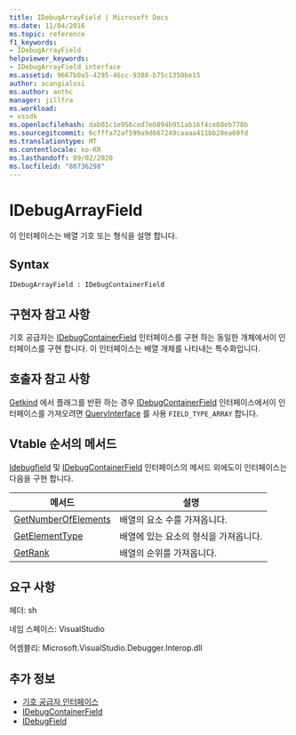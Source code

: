 ```yaml
---
title: IDebugArrayField | Microsoft Docs
ms.date: 11/04/2016
ms.topic: reference
f1_keywords:
- IDebugArrayField
helpviewer_keywords:
- IDebugArrayField interface
ms.assetid: 9667b0a5-4295-46cc-9388-b75c1350be15
author: acangialosi
ms.author: anthc
manager: jillfra
ms.workload:
- vssdk
ms.openlocfilehash: dab01c1e956ced7e6894b951ab16f4ce68eb778b
ms.sourcegitcommit: 6cfffa72af599a9d667249caaaa411bb28ea69fd
ms.translationtype: MT
ms.contentlocale: ko-KR
ms.lasthandoff: 09/02/2020
ms.locfileid: "80736298"
---
```

# <a name="idebugarrayfield"></a>IDebugArrayField
이 인터페이스는 배열 기호 또는 형식을 설명 합니다.

## <a name="syntax"></a>Syntax

```
IDebugArrayField : IDebugContainerField
```

## <a name="notes-for-implementers"></a>구현자 참고 사항
 기호 공급자는 [IDebugContainerField](../../../extensibility/debugger/reference/idebugcontainerfield.md) 인터페이스를 구현 하는 동일한 개체에서이 인터페이스를 구현 합니다. 이 인터페이스는 배열 개체를 나타내는 특수화입니다.

## <a name="notes-for-callers"></a>호출자 참고 사항
 [Getkind](../../../extensibility/debugger/reference/idebugfield-getkind.md) 에서 플래그를 반환 하는 경우 [IDebugContainerField](../../../extensibility/debugger/reference/idebugcontainerfield.md) 인터페이스에서이 인터페이스를 가져오려면 [QueryInterface](/cpp/atl/queryinterface) 를 사용 `FIELD_TYPE_ARRAY` 합니다.

## <a name="methods-in-vtable-order"></a>Vtable 순서의 메서드
 [Idebugfield](../../../extensibility/debugger/reference/idebugfield.md) 및 [IDebugContainerField](../../../extensibility/debugger/reference/idebugcontainerfield.md) 인터페이스의 메서드 외에도이 인터페이스는 다음을 구현 합니다.

|메서드|설명|
|------------|-----------------|
|[GetNumberOfElements](../../../extensibility/debugger/reference/idebugarrayfield-getnumberofelements.md)|배열의 요소 수를 가져옵니다.|
|[GetElementType](../../../extensibility/debugger/reference/idebugarrayfield-getelementtype.md)|배열에 있는 요소의 형식을 가져옵니다.|
|[GetRank](../../../extensibility/debugger/reference/idebugarrayfield-getrank.md)|배열의 순위를 가져옵니다.|

## <a name="requirements"></a>요구 사항
 헤더: sh

 네임 스페이스: VisualStudio

 어셈블리: Microsoft.VisualStudio.Debugger.Interop.dll

## <a name="see-also"></a>추가 정보
- [기호 공급자 인터페이스](../../../extensibility/debugger/reference/symbol-provider-interfaces.md)
- [IDebugContainerField](../../../extensibility/debugger/reference/idebugcontainerfield.md)
- [IDebugField](../../../extensibility/debugger/reference/idebugfield.md)
